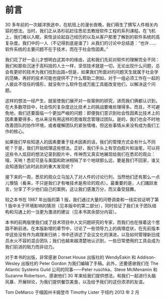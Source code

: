 # 前言

30 多年前的一次越洋旅途中，在航班上的漫长夜晚，我们萌生了撰写人件相关内容的想法。当时，我们正从洛杉矶赶往悉尼去教授软件工程的系列课程。在飞机上，我们难以入眠，索性谈论起自己经历的以及从客户那里了解到的软件系统的高复杂度。我们中的一人（不记得到底是谁了）从我们的讨论中总结道：“也许……软件系统的主要问题不在于技术，而在于社会性因素。”

我们花了好一会儿才想明白这其中的缘由，这和我们先前对软件的理解完全不同：我们和那些沉迷于高科技的人士一样，坚信技术就是一切，无论出现什么问题，总会有更好的技术为我们找到出路=但是，如果我们所面对的问题天生就属于社会学的范畴，再好的技术可能也提供不了什么帮助二例如，对于一组必须工作在一起的人彼此不信任的情形，就没有什么软件包或万能工具能改变他们，以解决这个问题。

这样的想法一经产生，就驱使我们展开对一些案例的研究，进而我们俩都认识到，在大多数项目中，社会性的复杂度远比技术上的挑战要难处理得多。而且，不可避免地，我们还要面临一个更加严峻的问题：即便我们意识到社会性因素比技术上的因素重要得多，也从来没有用这样的思维观念管理过团队。是的，我们也会不时地改善团队的协作环境，或者缓解团队的紧张情绪，但这些事情从来没有成为我们工作的核心。

如果我们早些知道人的因素要重于技术因素的话，我们的管理方式会有什么不同呢？于是，我们开始梳理这些想法。正好，我们手头上有空白胶片和油笔，可以将这些令人炫目的想法记录到胶片中，传神而又真实地展现给我们在悉尼的观众：哦，天呐！悉尼可是与美国和欧洲相隔了半个地球那么远，要是我们不回家，谁又会知道我们此时此刻的重大发现呢？

接下来的一周，悉尼的观众立马加入了对人件的讨论行列，当然他们还有那么一点儿懊恼（看来，不只是我们才有唯技术是用论的观点）。最重要的是，人们踊跃发言，分享了不少他们自己的案例，这让我们感激万分，而又备受鼓舞。

较之本书在 1987 年出版的第 1 版，我们通过大量的问卷调查和一线实验证明了第 1 版中关于环境影响的猜测（见本版中的第二部分），同时验证了我们关于团队结构和沟通上的一当更为激进的建议（见本书其余部分内容）。

本书的前两版使我们成了技术项目中人文问题研究的专家，而我们也在按着这个思路不断前进。在本版新增的章节中，讨论了一些领导力上的病理症状，在先前版本中这些没有作为病理来归纳；书中还讲述了会议文化的演进，以及如何管理新旧成员水火不容的混合团队；我们也越来越清楚地认识到，一些日常使用的工具会成为我们前进的阻力而非动力。

对于本书的出版，非常感谢 Dorset House 出版社的 WendyEakin 和 Addison-Wesley 出版社的 Peter Gordon 为我们编辑了手稿。此外，还要感谢我们在 The Atlantic Systems Guild 公司的同事——Peter ruschka、Steve McMenamin 和 Suzanne Robertson，感谢他们 30 年来给我们提供想法，和我们一起进行头脑风暴、开展辩论，为我们提供餐饮美食，以及给予我们的这份浓浓的友谊。

Tom DeMarco 于缅因州卡姆登市
Timothy Lister 于纽约
2013 年 2 月
